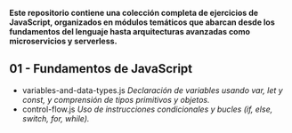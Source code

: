 **Este repositorio contiene una colección completa de ejercicios de JavaScript, organizados en módulos temáticos que abarcan desde los fundamentos del lenguaje hasta arquitecturas avanzadas como microservicios y serverless.**


## 01 - Fundamentos de JavaScript

- variables-and-data-types.js                                       _Declaración de variables usando var, let y const, y comprensión de tipos primitivos y objetos._
- control-flow.js                                                   _Uso de instrucciones condicionales y bucles (if, else, switch, for, while)._